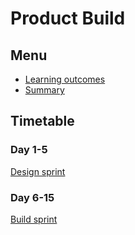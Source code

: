 # Product Build

## Menu
 - [Learning outcomes](./learning-outcomes)
 - [Summary](./summary.md)

## Timetable

### Day 1-5
[Design sprint](./design-sprint)

### Day 6-15
[Build sprint](./build-sprint)
